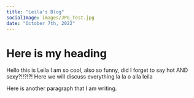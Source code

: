 ```yaml
---
title: "Leila's Blog"
socialImage: images/JPG_Test.jpg
date: "October 7th, 2022"
---
```


# Here is my heading

Hello this is Leila I am so cool, also so funny, did I forget to say hot AND sexy?!!?!?!
Here we will discuss everything la la o alla
leila

Here is another paragraph that I am writing.
